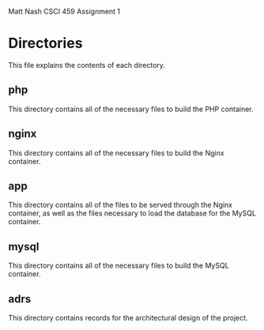 Matt Nash
CSCI 459
Assignment 1

# Directories

This file explains the contents of each directory.

## php

This directory contains all of the necessary files to build the PHP container.

## nginx

This directory contains all of the necessary files to build the Nginx container.
## app

This directory contains all of the files to be served through the Nginx container, as well as the files necessary to load the database for the MySQL container.

## mysql

This directory contains all of the necessary files to build the MySQL container.

## adrs

This directory contains records for the architectural design of the project. 
